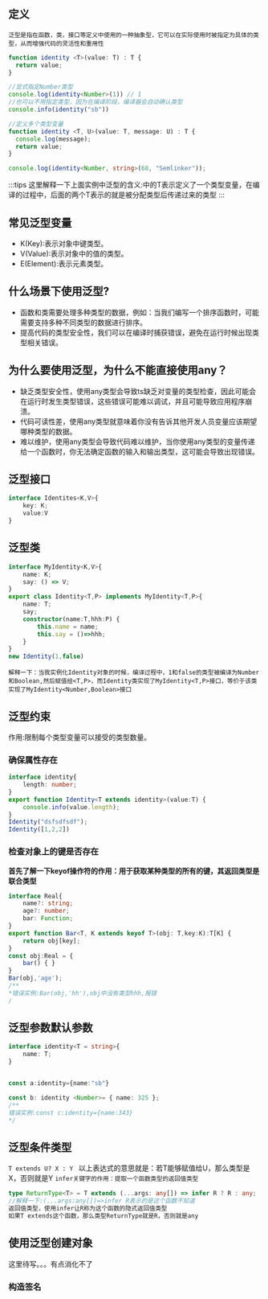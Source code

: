 ## 定义
`泛型是指在函数，类，接口等定义中使用的一种抽象型，它可以在实际使用时被指定为具体的类型，从而增强代码的灵活性和重用性`
```typescript
function identity <T>(value: T) : T {
  return value;
}

//显式指定Number类型
console.log(identity<Number>(1)) // 1
//也可以不用指定类型，因为在编译阶段，编译器会自动确认类型
console.info(identity("sb"))

//定义多个类型变量
function identity <T, U>(value: T, message: U) : T {
  console.log(message);
  return value;
}

console.log(identity<Number, string>(68, "Semlinker"));

```
:::tips
这里解释一下上面实例中泛型的含义:<T>中的T表示定义了一个类型变量，在编译的过程中，后面的两个T表示的就是<T>被分配类型后传递过来的类型
:::
## 常见泛型变量

- K(Key):表示对象中键类型。
- V(Value):表示对象中的值的类型。
- E(Element):表示元素类型。
## 什么场景下使用泛型?

- 函数和类需要处理多种类型的数据，例如：当我们编写一个排序函数时，可能需要支持多种不同类型的数据进行排序。
- 提高代码的类型安全性，我们可以在编译时捕获错误，避免在运行时候出现类型相关错误。
## 为什么要使用泛型，为什么不能直接使用any？

- 缺乏类型安全性，使用any类型会导致ts缺乏对变量的类型检查，因此可能会在运行时发生类型错误，这些错误可能难以调试，并且可能导致应用程序崩溃。
- 代码可读性差，使用any类型就意味着你没有告诉其他开发人员变量应该期望哪种类型的数据。
- 难以维护，使用any类型会导致代码难以维护，当你使用any类型的变量传递给一个函数时，你无法确定函数的输入和输出类型，这可能会导致出现错误。
## 泛型接口
```typescript
interface Identites<K,V>{
    key: K;
    value:V
}
```
## 泛型类
```typescript
interface MyIdentity<K,V>{ 
    name: K;
    say: () => V;
}
export class Identity<T,P> implements MyIdentity<T,P>{
    name: T;
    say;
    constructor(name:T,hhh:P) {
        this.name = name;
        this.say = ()=>hhh;
    }
}
new Identity(1,false)
```
`解释一下：当我实例化Identity对象的时候，编译过程中，1和false的类型被编译为Number和Boolean,然后赋值给<T,P>，而Identity类实现了MyIdentity<T,P>接口，等价于该类实现了MyIdentity<Number,Boolean>接口`
## 泛型约束
作用:限制每个类型变量可以接受的类型数量。
### 确保属性存在
```typescript
interface identity{
    length: number;
}
export function Identity<T extends identity>(value:T) {
    console.info(value.length);
}
Identity("dsfsdfsdf");
Identity([1,2,2])


```
### 检查对象上的键是否存在
**首先了解一下keyof操作符的作用：用于获取某种类型的所有的键，其返回类型是联合类型**
```typescript
interface Real{
    name?: string;
    age?: number;
    bar: Function;
}
export function Bar<T, K extends keyof T>(obj: T,key:K):T[K] {
    return obj[key];
}
const obj:Real = {
    bar() { }
}
Bar(obj,'age');
/**
*错误实例:Bar(obj,'hh'),obj中没有类型hhh,报错
/
```
## 泛型参数默认参数
```typescript
interface identity<T = string>{
    name: T;
}


const a:identity={name:"sb"}

const b: identity <Number>= { name: 325 };
/**
错误实例:const c:identity={name:343}
*/
```
## 泛型条件类型
`T extends U? X : Y `
以上表达式的意思就是：若T能够赋值给U，那么类型是X，否则就是Y
`infer关键字的作用：提取一个函数类型的返回值类型`
```typescript
type ReturnType<T> = T extends (...args: any[]) => infer R ? R : any;
//解释一下:(...args:any[])=>infer R表示的是这个函数不知道
返回值类型，使用infer让R称为这个函数的隐式返回值类型
如果T extends这个函数，那么类型ReturnType就是R，否则就是any
```
## 使用泛型创建对象
这里待写。。。有点消化不了
### 构造签名
